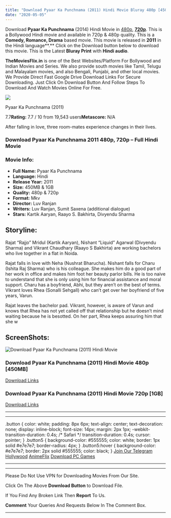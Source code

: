 ```yaml
---
title: "Download Pyaar Ka Punchnama (2011) Hindi Movie Bluray 480p [450MB] || 720p [1GB]"
date: "2020-05-05"
---
```


Download **Pyaar Ka Punchnama** (2014) Hindi Movie in [480p](https://1moviesflix.com/480p-movies/), [**720p**](https://1moviesflix.com/720p-movies/). This is a Bollywood Hindi movie and available in 720p & 480p quality. This is a **Comedy, Romance, Drama** based movie. This movie is released in **2011** in the Hindi language**.** Click on the Download button below to download this movie. This is the Latest **Bluray Print** with **Hindi audio**.

**TheMoviesFlix.in** is one of the Best Websites/Platform For Bollywood and Indian Movies and Series. We also provide south movies like Tamil, Telugu and Malayalam movies, and also Bengali, Punjabi, and other local movies. We Provide Direct Fast Google Drive Download Links For Secure Downloading. Just Click On Download Button And Follow Steps To Download And Watch Movies Online For Free.

[![](https://m.media-amazon.com/images/M/MV5BNDI4MmJkM2ItYjZjMC00MzYxLWIwZWEtYzE5YWZhYmExM2I5XkEyXkFqcGdeQXVyODE5NzE3OTE@._V1_SX300.jpg)](https://www.imdb.com/title/tt1926313/ "Pyaar Ka Punchnama")

Pyaar Ka Punchnama (2011)

7.7**Rating:** 7.7 / 10 from 19,543 users**Metascore:** N/A

After falling in love, three room-mates experience changes in their lives.

### Download Pyaar Ka Punchnama 2011 480p, 720p – Full Hindi Movie

### Movie Info:

- **Full Name:** Pyaar Ka Punchnama
- **Language:** Hindi
- **Release Year:** 2011
- **Size:** 450MB & 1GB
- **Quality:** 480p & 720p
- **Format:** Mkv
- **Director:** Luv Ranjan
- **Writers:** Luv Ranjan, Sumit Saxena (additional dialogue)
- **Stars:** Kartik Aaryan, Raayo S. Bakhirta, Divyendu Sharma

## Storyline:

Rajat “Rajjo” Mridul (Kartik Aaryan), Nishant “Liquid” Agarwal (Divyendu Sharma) and Vikrant Chaudhary (Raayo S Bakhirta) are working bachelors who live together in a flat in Noida.

Rajat falls in love with Neha (Nushrat Bharucha). Nishant falls for Charu (Ishita Raj Sharma) who is his colleague. She makes him do a good part of her work in office and makes him foot her beauty parlor bills. He is too naive to understand that she is only using him for financial assistance and moral support. Charu has a boyfriend, Abhi, but they aren’t on the best of terms. Vikrant loves Rhea (Sonalli Sehgall) who can’t get over her boyfriend of five years, Varun.

Rajat leaves the bachelor pad. Vikrant, however, is aware of Varun and knows that Rhea has not yet called off that relationship but he doesn’t mind waiting because he is besotted. On her part, Rhea keeps assuring him that she w

## ScreenShots:

![Download Pyaar Ka Punchnama (2011) Hindi Movie](https://i.imgur.com/2qf1k9h.jpg)

### Download Pyaar Ka Punchnama (2011) Hindi Movie 480p \[450MB\]

[Download Links](https://1moviesflix.com?a270777880=MkFvR3BSN09ZbmJoa2NsOUY4eUFQWHA0bmF0QzNXcDFnZ011LzY0VkZ6cUFGclU0NVJYUjRXNVZwbnBWSmQzaFdrUGVhcmUwQ091K1M5c24zdERJZ3RTWEJnVkwyMExnWklFZzkrVWc1RHM9)

### Download Pyaar Ka Punchnama (2011) Hindi Movie 720p \[1GB\] 

[Download Links](https://1moviesflix.com?a270777880=MkFvR3BSN09ZbmJoa2NsOUY4eUFQWHA0bmF0QzNXcDFnZ011LzY0VkZ6cUFGclU0NVJYUjRXNVZwbnBWSmQzaFlsS1BjbURBR0FSSTRIa29yelM2NlpvcFdaOVp5UTdFUmIxdnNMS3l3ZW89)

* * *

* * *

.button { color: white; padding: 8px 6px; text-align: center; text-decoration: none; display: inline-block; font-size: 14px; margin: 2px 1px; -webkit-transition-duration: 0.4s; /\* Safari \*/ transition-duration: 0.4s; cursor: pointer; } .button5 { background-color: #555555; color: white; border: 1px solid #e7e7e7; border-radius: 4px; } .button5:hover { background-color: #e7e7e7; border: 2px solid #555555; color: black; } [Join Our Telegram](http://gdrivepro.xyz/join.php) [Hollywood](https://moviesverse.com/) [AnimeFlix](https://animeflix.in/) [Download PC Games](https://gamesflix.net/)  

* * *

* * *

  

Please Do Not Use VPN for Downloading Movies From Our Site.

Click On The Above **Download Button** to Download File.

If You Find Any Broken Link Then **Report** To Us.

**Comment** Your Queries And Requests Below In The Comment Box.

* * *

